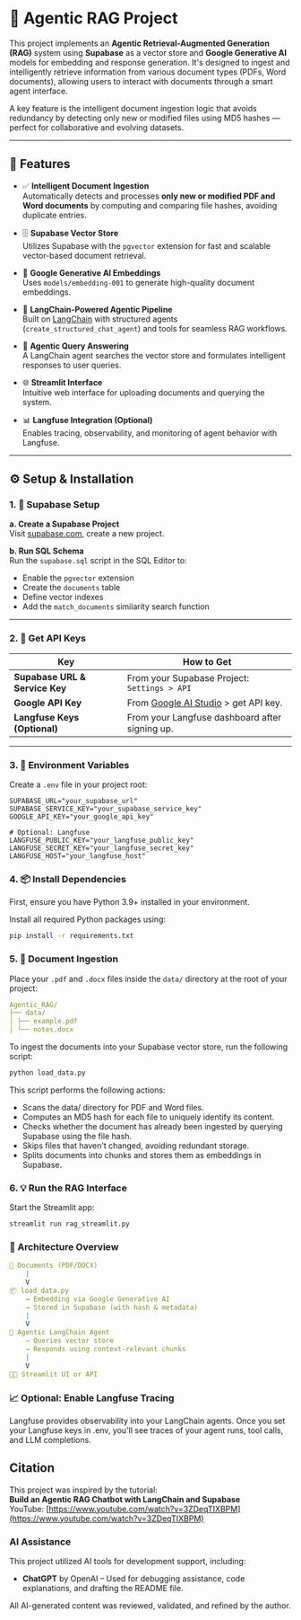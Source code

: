# 🧠 Agentic RAG Project

This project implements an **Agentic Retrieval-Augmented Generation (RAG)** system using **Supabase** as a vector store and **Google Generative AI** models for embedding and response generation. It's designed to ingest and intelligently retrieve information from various document types (PDFs, Word documents), allowing users to interact with documents through a smart agent interface.

A key feature is the intelligent document ingestion logic that avoids redundancy by detecting only new or modified files using MD5 hashes — perfect for collaborative and evolving datasets.

---

## 🚀 Features

- ✅ **Intelligent Document Ingestion**  
  Automatically detects and processes **only new or modified PDF and Word documents** by computing and comparing file hashes, avoiding duplicate entries.

- 🗄️ **Supabase Vector Store**  
  Utilizes Supabase with the `pgvector` extension for fast and scalable vector-based document retrieval.

- 🧠 **Google Generative AI Embeddings**  
  Uses `models/embedding-001` to generate high-quality document embeddings.

- 🔗 **LangChain-Powered Agentic Pipeline**  
  Built on [LangChain](https://www.langchain.com) with structured agents (`create_structured_chat_agent`) and tools for seamless RAG workflows.

- 💬 **Agentic Query Answering**  
  A LangChain agent searches the vector store and formulates intelligent responses to user queries.

- 🌐 **Streamlit Interface**  
  Intuitive web interface for uploading documents and querying the system.

- 📊 **Langfuse Integration (Optional)**  
  Enables tracing, observability, and monitoring of agent behavior with Langfuse.

---

## ⚙️ Setup & Installation

### 1. 🧾 Supabase Setup

**a. Create a Supabase Project**  
Visit [supabase.com](https://supabase.com), create a new project.

**b. Run SQL Schema**  
Run the `supabase.sql` script in the SQL Editor to:

- Enable the `pgvector` extension  
- Create the `documents` table  
- Define vector indexes  
- Add the `match_documents` similarity search function

---

### 2. 🔑 Get API Keys

| Key | How to Get |
|-----|------------|
| **Supabase URL & Service Key** | From your Supabase Project: `Settings > API` |
| **Google API Key** | From [Google AI Studio](https://aistudio.google.com/) > get API key. |
| **Langfuse Keys (Optional)** | From your Langfuse dashboard after signing up. |

---

### 3. 🔐 Environment Variables

Create a `.env` file in your project root:

```env
SUPABASE_URL="your_supabase_url"
SUPABASE_SERVICE_KEY="your_supabase_service_key"
GOOGLE_API_KEY="your_google_api_key"

# Optional: Langfuse
LANGFUSE_PUBLIC_KEY="your_langfuse_public_key"
LANGFUSE_SECRET_KEY="your_langfuse_secret_key"
LANGFUSE_HOST="your_langfuse_host"
```
### 4. 📦 Install Dependencies

First, ensure you have Python 3.9+ installed in your environment.

Install all required Python packages using:

```bash
pip install -r requirements.txt
```
### 5. 📄 Document Ingestion

Place your `.pdf` and `.docx` files inside the `data/` directory at the root of your project:

```yaml
Agentic_RAG/
├── data/
│ ├── example.pdf
│ └── notes.docx
```
To ingest the documents into your Supabase vector store, run the following script:

```bash
python load_data.py
```
This script performs the following actions:
* Scans the data/ directory for PDF and Word files.
* Computes an MD5 hash for each file to uniquely identify its content.
* Checks whether the document has already been ingested by querying Supabase using the file hash.
* Skips files that haven't changed, avoiding redundant storage.
* Splits documents into chunks and stores them as embeddings in Supabase.

### 6. 💡 Run the RAG Interface

Start the Streamlit app:

```bash
streamlit run rag_streamlit.py
```
### 🧩 Architecture Overview
```yaml
📄 Documents (PDF/DOCX)
    |
    V
📦 load_data.py 
    → Embedding via Google Generative AI
    → Stored in Supabase (with hash & metadata)
    |
    V
🤖 Agentic LangChain Agent
    → Queries vector store
    → Responds using context-relevant chunks
    |
    V
🧑‍💻 Streamlit UI or API
```
### 📈 Optional: Enable Langfuse Tracing
Langfuse provides observability into your LangChain agents. Once you set your Langfuse keys in .env, you'll see traces of your agent runs, tool calls, and LLM completions.

## Citation
This project was inspired by the tutorial:  
**Build an Agentic RAG Chatbot with LangChain and Supabase**  
YouTube: [https://www.youtube.com/watch?v=3ZDeqTIXBPM](https://www.youtube.com/watch?v=3ZDeqTIXBPM)

### AI Assistance

This project utilized AI tools for development support, including:
- **ChatGPT** by OpenAI – Used for debugging assistance, code explanations, and drafting the README file.
  
All AI-generated content was reviewed, validated, and refined by the author.


